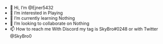 - 👋 Hi, I’m @Ejner5432
- 👀 I’m interested in Playing
- 🌱 I’m currently learning Nothing
- 💞️ I’m looking to collaborate on Nothing
- 📫 How to reach me With Discord my tag is SkyBro#0248 or with Twitter @SkyBro0

<!---
Ejner5432/Ejner5432 is a ✨ special ✨ repository because its `README.md` (this file) appears on your GitHub profile.
You can click the Preview link to take a look at your changes.
--->
